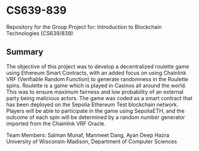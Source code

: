 # CS639-839
Repository for the Group Project for: Introduction to Blockchain Technologies (CS639/839)

## Summary
The objective of this project was to develop a decentralized roulette game using Ethereum Smart Contracts, with an added focus on using Chainlink VRF (Verifiable Random Function) to generate randomness in the Roulette spins. Roulette is a game which is played in Casinos all around the world. This was to ensure maximum fairness and low probability of an external party being malicious actors. The game was coded as a smart contract that has been deployed on the Sepolia Ethereum Test blockchain network. Players will be able to participate in the game using SepoliaETH, and the outcome of each spin will be determined by a random number generator imported from the Chainlink VRF Oracle.

Team Members:
Salman Munaf, Manmeet Dang, Ayan Deep Hazra
University of Wisconsin-Madison, Department of Computer Sciences

